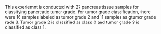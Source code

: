This experiemnt is conducted with 27 pancreas tissue samples for classifying pancreatic tumor grade. For tumor grade classification, there were 16 samples labeled as tumor grade 2 and 11 samples as gtumor grade rade 3. Tumor grade 2 is classified as class 0 and tumor grade 3 is classified as class 1.